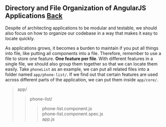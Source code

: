 ## Directory and File Organization of AngularJS Applications [Back](./../angular1.md)

Despite of architecting applications to be modular and testable, we should also focus on how to organize our codebase in a way that makes it easy to locate quickly.

As applications grows, it becomes a burden to maintain if you put all things into file, like putting all components into a file. Therefore, remember to use a file to store one feature. **One feature per file**. With different features in a single file, we should also group them together so that we can locate them easily. Take `phoneList` as an example, we can put all related files into a folder named `app/phone-list/`. If we find out that certain features are used across different parts of the application, we can put them inside `app/core/`.

> app/
>> phone-list/
>>> phone-list.component.js
>>> <br />phone-list.component.spec.js
>> <br />app.js

